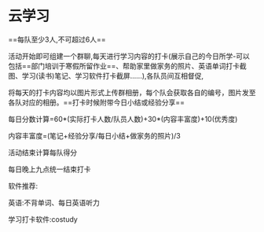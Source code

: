 # 云学习

==每队至少3人,不可超过6人==

活动开始即可组建一个群聊,每天进行学习内容的打卡(展示自己的今日所学-可以包括==部门培训于寒假所留作业==、帮助家里做家务的照片、英语单词打卡截图、学习(读书)笔记、学习软件打卡截屏......),各队员间互相督促,

将每天的打卡内容均以图片形式上传群相册，每个队会获取各自的编号，图片发至各队对应的相册。==打卡时候附带今日小结或经验分享==

每日分数计算=60*(实际打卡人数/队员人数)+30*(内容丰富度)+10(优秀度)

 内容丰富度=(笔记+经验分享/每日小结+做家务的照片)/3

活动结束计算每队得分

每日晚上九点统一结束打卡

软件推荐:

英语:不背单词、每日英语听力

学习打卡软件:costudy